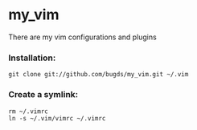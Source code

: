 # my_vim
There are my vim configurations and plugins

### Installation:

    git clone git://github.com/bugds/my_vim.git ~/.vim

### Create a symlink:

    rm ~/.vimrc
    ln -s ~/.vim/vimrc ~/.vimrc
